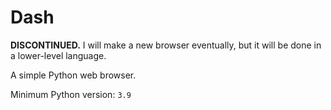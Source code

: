 # Dash
**DISCONTINUED.** I will make a new browser eventually, but it will be done in a lower-level language.

A simple Python web browser.

Minimum Python version: `3.9`
